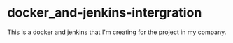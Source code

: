 # docker_and-jenkins-intergration
 This is a docker and jenkins that I'm creating for the  project  in my company.
